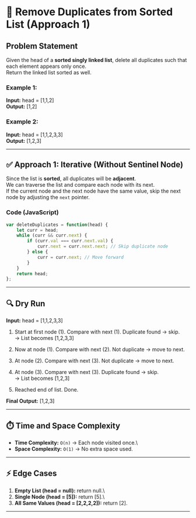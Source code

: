 # 📝 Remove Duplicates from Sorted List (Approach 1)

## Problem Statement

Given the head of a **sorted singly linked list**, delete all duplicates
such that each element appears only once.\
Return the linked list sorted as well.

### Example 1:

**Input:** head = \[1,1,2\]\
**Output:** \[1,2\]

### Example 2:

**Input:** head = \[1,1,2,3,3\]\
**Output:** \[1,2,3\]

------------------------------------------------------------------------

## ✅ Approach 1: Iterative (Without Sentinel Node)

Since the list is **sorted**, all duplicates will be **adjacent**.\
We can traverse the list and compare each node with its next.\
If the current node and the next node have the same value, skip the next
node by adjusting the `next` pointer.

### Code (JavaScript)

``` javascript
var deleteDuplicates = function(head) {
    let curr = head;
    while (curr && curr.next) {
        if (curr.val === curr.next.val) {
            curr.next = curr.next.next; // Skip duplicate node
        } else {
            curr = curr.next; // Move forward
        }
    }
    return head;
};
```

------------------------------------------------------------------------

## 🔍 Dry Run

**Input:** head = \[1,1,2,3,3\]

1.  Start at first node (1). Compare with next (1). Duplicate found →
    skip.\
    → List becomes \[1,2,3,3\]

2.  Now at node (1). Compare with next (2). Not duplicate → move to
    next.

3.  At node (2). Compare with next (3). Not duplicate → move to next.

4.  At node (3). Compare with next (3). Duplicate found → skip.\
    → List becomes \[1,2,3\]

5.  Reached end of list. Done.

**Final Output:** \[1,2,3\]

------------------------------------------------------------------------

## ⏱️ Time and Space Complexity

-   **Time Complexity:** `O(n)` → Each node visited once.\
-   **Space Complexity:** `O(1)` → No extra space used.

------------------------------------------------------------------------

## ⚡ Edge Cases

1.  **Empty List (head = null):** return null.\
2.  **Single Node (head = \[5\]):** return \[5\].\
3.  **All Same Values (head = \[2,2,2,2\]):** return \[2\].

------------------------------------------------------------------------
